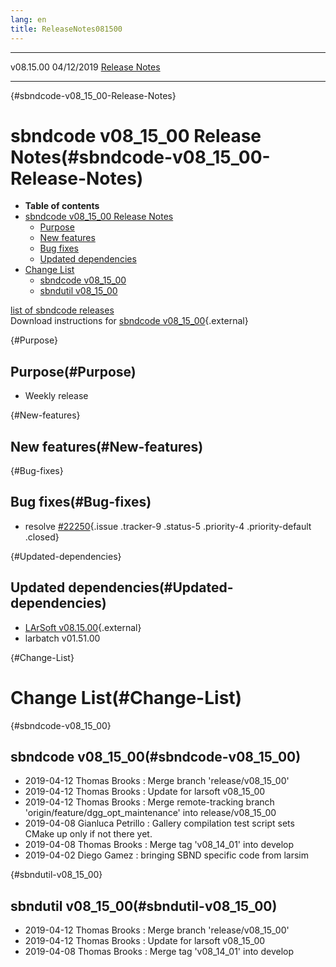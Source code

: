 ```yaml
---
lang: en
title: ReleaseNotes081500
---
```


  ----------- ------------ -- -- ------------------------------------------------------
  v08.15.00   04/12/2019         [Release Notes](ReleaseNotes081500.html)
  ----------- ------------ -- -- ------------------------------------------------------

{#sbndcode-v08_15_00-Release-Notes}

sbndcode v08\_15\_00 Release Notes(#sbndcode-v08_15_00-Release-Notes)
======================================================================================

-   **Table of contents**
-   [sbndcode v08\_15\_00 Release
    Notes](#sbndcode-v08_15_00-Release-Notes)
    -   [Purpose](#Purpose)
    -   [New features](#New-features)
    -   [Bug fixes](#Bug-fixes)
    -   [Updated dependencies](#Updated-dependencies)
-   [Change List](#Change-List)
    -   [sbndcode v08\_15\_00](#sbndcode-v08_15_00)
    -   [sbndutil v08\_15\_00](#sbndutil-v08_15_00)

[list of sbndcode
releases](List_of_SBND_code_releases.html)\
Download instructions for [sbndcode
v08\_15\_00](http://scisoft.fnal.gov/scisoft/bundles/sbnd/v08_15_00/sbndcode-v08_15_00.html){.external}

{#Purpose}

Purpose(#Purpose)
----------------------------------

-   Weekly release

{#New-features}

New features(#New-features)
--------------------------------------------

{#Bug-fixes}

Bug fixes(#Bug-fixes)
--------------------------------------

-   resolve
    [\#22250](/redmine/issues/22250 "Necessary Maintenance: Remove DUNE and SBND specific code from  larsim/PhotonPropagation/photpropservices.fcl  and larsi... (Closed)"){.issue
    .tracker-9 .status-5 .priority-4 .priority-default .closed}

{#Updated-dependencies}

Updated dependencies(#Updated-dependencies)
------------------------------------------------------------

-   [LArSoft
    v08.15.00](https://cdcvs.fnal.gov/redmine/projects/larsoft/wiki/ReleaseNotes081500){.external}
-   larbatch v01.51.00

{#Change-List}

Change List(#Change-List)
==========================================

{#sbndcode-v08_15_00}

sbndcode v08\_15\_00(#sbndcode-v08_15_00)
----------------------------------------------------------

-   2019-04-12 Thomas Brooks : Merge branch \'release/v08\_15\_00\'
-   2019-04-12 Thomas Brooks : Update for larsoft v08\_15\_00
-   2019-04-12 Thomas Brooks : Merge remote-tracking branch
    \'origin/feature/dgg\_opt\_maintenance\' into release/v08\_15\_00
-   2019-04-08 Gianluca Petrillo : Gallery compilation test script sets
    CMake up only if not there yet.
-   2019-04-08 Thomas Brooks : Merge tag \'v08\_14\_01\' into develop
-   2019-04-02 Diego Gamez : bringing SBND specific code from larsim

{#sbndutil-v08_15_00}

sbndutil v08\_15\_00(#sbndutil-v08_15_00)
----------------------------------------------------------

-   2019-04-12 Thomas Brooks : Merge branch \'release/v08\_15\_00\'
-   2019-04-12 Thomas Brooks : Update for larsoft v08\_15\_00
-   2019-04-08 Thomas Brooks : Merge tag \'v08\_14\_01\' into develop
